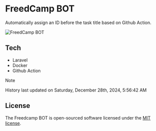 # FreedCamp BOT

Automatically assign an ID before the task title based on Github Action.

![FreedCamp BOT](https://repository-images.githubusercontent.com/737932867/7d34798b-2680-471c-b089-a78a718d3d6a)

## Tech

- Laravel
- Docker
- Github Action

> [!NOTE]  
> History last updated on Saturday, December 28th, 2024, 5:56:42 AM

## License

The Freedcamp BOT is open-sourced software licensed under the [MIT license](https://opensource.org/licenses/MIT).
